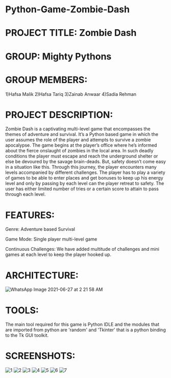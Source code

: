 # Python-Game-Zombie-Dash

# **PROJECT TITLE:** Zombie Dash

# **GROUP:** Mighty Pythons

# **GROUP MEMBERS:**
1)Hafsa Malik 
2)Hafsa Tariq
3)Zainab Anwaar
4)Sadia Rehman

# **PROJECT DESCRIPTION:**
Zombie Dash is a captivating multi-level game that encompasses the themes of adventure and survival. It’s a Python based game in which the user assumes the role of the player and attempts to survive a zombie apocalypse. The game begins at the player’s office where he’s informed about the fierce onslaught of zombies in the local area. In such deadly conditions the player must escape and reach the underground shelter or else be devoured by the savage brain-deads. But, safety doesn’t come easy in a situation like this. Through this journey, the player encounters many levels accompanied by different challenges. The player has to play a variety of games to be able to enter places and get bonuses to keep up his energy level and only by passing by each level can the player retreat to safety. The user has either limited number of tries or a certain score to attain to pass through each level.

# **FEATURES:**
Genre: Adventure based Survival

Game Mode: Single player multi-level game

Continuous Challenges: We have added multitude of challenges and mini games at each level to keep the player hooked up.

# **ARCHITECTURE**:
![WhatsApp Image 2021-06-27 at 2 21 58 AM](https://user-images.githubusercontent.com/76608263/124500106-99539c00-ddd8-11eb-847f-6ac4cce0e84e.jpeg)

# **TOOLS:**
The main tool required for this game is Python IDLE and the modules that are imported from python are 'random' and 'Tkinter' that is a python binding to the Tk GUI toolkit.


# **SCREENSHOTS:**


![1](https://user-images.githubusercontent.com/76608263/124505124-4383f180-dde2-11eb-8217-91d1ef1ad89a.png)
![2](https://user-images.githubusercontent.com/76608263/124505134-4aaaff80-dde2-11eb-87b4-f6c2e81fbff8.png)
![3](https://user-images.githubusercontent.com/76608263/124505154-53033a80-dde2-11eb-8f9c-39473409a459.png)
![4](https://user-images.githubusercontent.com/76608263/124505172-5991b200-dde2-11eb-9190-df825b16f1e6.png)
![5](https://user-images.githubusercontent.com/76608263/124505188-5f879300-dde2-11eb-8233-59f728482e8f.png)
![6](https://user-images.githubusercontent.com/76608263/124505199-66160a80-dde2-11eb-88d4-e577969ce6ca.png)
![7](https://user-images.githubusercontent.com/76608263/124505212-6b735500-dde2-11eb-8d3f-ab746dc5031a.png)







